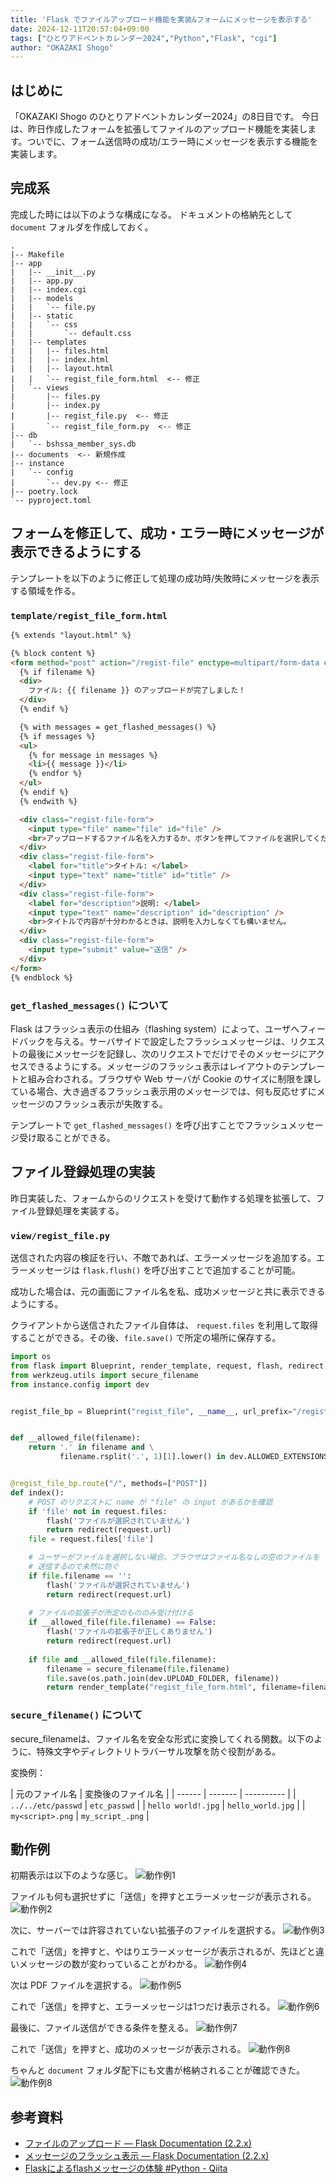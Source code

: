```yaml
---
title: 'Flask でファイルアップロード機能を実装&フォームにメッセージを表示する'
date: 2024-12-11T20:57:04+09:00
tags: ["ひとりアドベントカレンダー2024","Python","Flask", "cgi"]
author: "OKAZAKI Shogo"
---
```


## はじめに

「OKAZAKI Shogo のひとりアドベントカレンダー2024」の8日目です。 
今日は、昨日作成したフォームを拡張してファイルのアップロード機能を実装します。ついでに、フォーム送信時の成功/エラー時にメッセージを表示する機能を実装します。

## 完成系

完成した時には以下のような構成になる。
ドキュメントの格納先として `document` フォルダを作成しておく。

```
.
|-- Makefile
|-- app
|   |-- __init__.py
|   |-- app.py
|   |-- index.cgi
|   |-- models
|   |   `-- file.py
|   |-- static
|   |   `-- css
|   |       `-- default.css
|   |-- templates
|   |   |-- files.html
|   |   |-- index.html
|   |   |-- layout.html
|   |   `-- regist_file_form.html  <-- 修正
|   `-- views
|       |-- files.py
|       |-- index.py
|       |-- regist_file.py  <-- 修正
|       `-- regist_file_form.py  <-- 修正
|-- db
|   `-- bshssa_member_sys.db
|-- documents  <-- 新規作成
|-- instance
|   `-- config
|       `-- dev.py <-- 修正
|-- poetry.lock
`-- pyproject.toml
```

## フォームを修正して、成功・エラー時にメッセージが表示できるようにする

テンプレートを以下のように修正して処理の成功時/失敗時にメッセージを表示する領域を作る。

### `template/regist_file_form.html`

```html
{% extends "layout.html" %}

{% block content %}
<form method="post" action="/regist-file" enctype=multipart/form-data class="regist-file-form">
  {% if filename %}
  <div> 
    ファイル: {{ filename }} のアップロードが完了しました！     
  </div>        
  {% endif %}

  {% with messages = get_flashed_messages() %}
  {% if messages %}
  <ul>
    {% for message in messages %}
    <li>{{ message }}</li>
    {% endfor %}
  </ul>
  {% endif %}
  {% endwith %}

  <div class="regist-file-form">
    <input type="file" name="file" id="file" />
    <br>アップロードするファイル名を入力するか、ボタンを押してファイルを選択してください
  </div>
  <div class="regist-file-form">
    <label for="title">タイトル: </label>
    <input type="text" name="title" id="title" />
  </div>
  <div class="regist-file-form">
    <label for="description">説明: </label>
    <input type="text" name="description" id="description" />
    <br>タイトルで内容が十分わかるときは、説明を入力しなくても構いません。
  </div>
  <div class="regist-file-form">
    <input type="submit" value="送信" />
  </div>
</form>
{% endblock %}
```

### `get_flashed_messages()` について

Flask はフラッシュ表示の仕組み（flashing system）によって、ユーザへフィードバックを与える。サーバサイドで設定したフラッシュメッセージは、リクエストの最後にメッセージを記録し、次のリクエストでだけでそのメッセージにアクセスできるようにする。メッセージのフラッシュ表示はレイアウトのテンプレートと組み合わされる。ブラウザや Web サーバが Cookie のサイズに制限を課している場合、大き過ぎるフラッシュ表示用のメッセージでは、何も反応せずにメッセージのフラッシュ表示が失敗する。

テンプレートで `get_flashed_messages()` を呼び出すことでフラッシュメッセージ受け取ることができる。

## ファイル登録処理の実装

昨日実装した、フォームからのリクエストを受けて動作する処理を拡張して、ファイル登録処理を実装する。

### `view/regist_file.py`

送信された内容の検証を行い、不敵であれば、エラーメッセージを追加する。エラーメッセージは `flask.flush()` を呼び出すことで追加することが可能。

成功した場合は、元の画面にファイル名を私、成功メッセージと共に表示できるようにする。

クライアントから送信されたファイル自体は、 `request.files` を利用して取得することができる。その後、`file.save()` で所定の場所に保存する。

```python
import os
from flask import Blueprint, render_template, request, flash, redirect
from werkzeug.utils import secure_filename
from instance.config import dev


regist_file_bp = Blueprint("regist_file", __name__, url_prefix="/regist-file")


def __allowed_file(filename):
    return '.' in filename and \
           filename.rsplit('.', 1)[1].lower() in dev.ALLOWED_EXTENSIONS


@regist_file_bp.route("/", methods=["POST"])
def index():
    # POST のリクエストに name が "file" の input があるかを確認  
    if 'file' not in request.files:
        flash('ファイルが選択されていません')
        return redirect(request.url)
    file = request.files['file']

    # ユーザーがファイルを選択しない場合、ブラウザはファイル名なしの空のファイルを
    # 送信するので未然に防ぐ
    if file.filename == '':
        flash('ファイルが選択されていません')
        return redirect(request.url)
    
    # ファイルの拡張子が所定のもののみ受け付ける
    if __allowed_file(file.filename) == False:
        flash('ファイルの拡張子が正しくありません')
        return redirect(request.url)
    
    if file and __allowed_file(file.filename):
        filename = secure_filename(file.filename)
        file.save(os.path.join(dev.UPLOAD_FOLDER, filename))
        return render_template("regist_file_form.html", filename=filename)
```

### `secure_filename()` について

secure_filenameは、ファイル名を安全な形式に変換してくれる関数。以下のように、特殊文字やディレクトリトラバーサル攻撃を防ぐ役割がある。

変換例：

| 元のファイル名     | 変換後のファイル名    |
| ------ | ------- | ---------- |
| `../../etc/passwd`     | `etc_passwd`    |
| `hello world!.jpg`      | `hello_world.jpg`    | 
| `my<script>.png`      | `my_script_.png` |

## 動作例

初期表示は以下のような感じ。
![動作例1](./001.png)

ファイルも何も選択せずに「送信」を押すとエラーメッセージが表示される。
![動作例2](./002.png)

次に、サーバーでは許容されていない拡張子のファイルを選択する。
![動作例3](./003.png)

これで「送信」を押すと、やはりエラーメッセージが表示されるが、先ほどと違いメッセージの数が変わっていることがわかる。
![動作例4](./004.png)

次は PDF ファイルを選択する。
![動作例5](./005.png)

これで「送信」を押すと、エラーメッセージは1つだけ表示される。
![動作例6](./006.png)

最後に、ファイル送信ができる条件を整える。
![動作例7](./007.png)

これで「送信」を押すと、成功のメッセージが表示される。
![動作例8](./009.png)

ちゃんと `document` フォルダ配下にも文書が格納されることが確認できた。
![動作例8](./008.png)


## 参考資料

- [ファイルのアップロード — Flask Documentation (2.2.x)](https://msiz07-flask-docs-ja.readthedocs.io/ja/latest/patterns/fileuploads.html)
- [メッセージのフラッシュ表示 — Flask Documentation (2.2.x)](https://msiz07-flask-docs-ja.readthedocs.io/ja/latest/patterns/flashing.html)
- [Flaskによるflashメッセージの体験 #Python - Qiita](https://qiita.com/yu__programming/items/dd0cdc38982b752d45b9)
